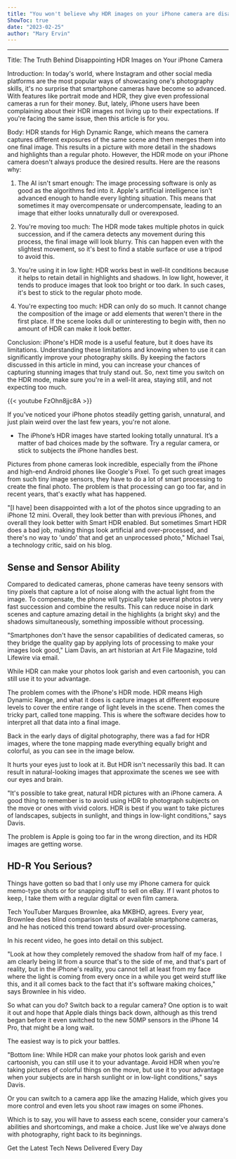```yaml
---
title: "You won't believe why HDR images on your iPhone camera are disappointing!"
ShowToc: true 
date: "2023-02-25"
author: "Mary Ervin"
---
```

*****
Title: The Truth Behind Disappointing HDR Images on Your iPhone Camera

Introduction:
In today's world, where Instagram and other social media platforms are the most popular ways of showcasing one's photography skills, it's no surprise that smartphone cameras have become so advanced. With features like portrait mode and HDR, they give even professional cameras a run for their money. But, lately, iPhone users have been complaining about their HDR images not living up to their expectations. If you're facing the same issue, then this article is for you.

Body:
HDR stands for High Dynamic Range, which means the camera captures different exposures of the same scene and then merges them into one final image. This results in a picture with more detail in the shadows and highlights than a regular photo. However, the HDR mode on your iPhone camera doesn't always produce the desired results. Here are the reasons why:

1. The AI isn't smart enough:
The image processing software is only as good as the algorithms fed into it. Apple's artificial intelligence isn't advanced enough to handle every lighting situation. This means that sometimes it may overcompensate or undercompensate, leading to an image that either looks unnaturally dull or overexposed.

2. You're moving too much:
The HDR mode takes multiple photos in quick succession, and if the camera detects any movement during this process, the final image will look blurry. This can happen even with the slightest movement, so it's best to find a stable surface or use a tripod to avoid this.

3. You're using it in low light:
HDR works best in well-lit conditions because it helps to retain detail in highlights and shadows. In low light, however, it tends to produce images that look too bright or too dark. In such cases, it's best to stick to the regular photo mode.

4. You're expecting too much:
HDR can only do so much. It cannot change the composition of the image or add elements that weren't there in the first place. If the scene looks dull or uninteresting to begin with, then no amount of HDR can make it look better.

Conclusion:
iPhone's HDR mode is a useful feature, but it does have its limitations. Understanding these limitations and knowing when to use it can significantly improve your photography skills. By keeping the factors discussed in this article in mind, you can increase your chances of capturing stunning images that truly stand out. So, next time you switch on the HDR mode, make sure you're in a well-lit area, staying still, and not expecting too much.

{{< youtube FzOhn8jjc8A >}} 




If you've noticed your iPhone photos steadily getting garish, unnatural, and just plain weird over the last few years, you're not alone. 

 
- The iPhone’s HDR images have started looking totally unnatural. It’s a matter of bad choices made by the software. Try a regular camera, or stick to subjects the iPhone handles best.

 

Pictures from phone cameras look incredible, especially from the iPhone and high-end Android phones like Google's Pixel. To get such great images from such tiny image sensors, they have to do a lot of smart processing to create the final photo. The problem is that processing can go too far, and in recent years, that's exactly what has happened. 

 

"[I have] been disappointed with a lot of the photos since upgrading to an iPhone 12 mini. Overall, they look better than with previous iPhones, and overall they look better with Smart HDR enabled. But sometimes Smart HDR does a bad job, making things look artificial and over-processed, and there's no way to 'undo' that and get an unprocessed photo," Michael Tsai, a technology critic, said on his blog.

 
##   Sense and Sensor Ability  
 

Compared to dedicated cameras, phone cameras have teeny sensors with tiny pixels that capture a lot of noise along with the actual light from the image. To compensate, the phone will typically take several photos in very fast succession and combine the results. This can reduce noise in dark scenes and capture amazing detail in the highlights (a bright sky) and the shadows simultaneously, something impossible without processing. 

 

"Smartphones don't have the sensor capabilities of dedicated cameras, so they bridge the quality gap by applying lots of processing to make your images look good," Liam Davis, an art historian at Art File Magazine, told Lifewire via email. 

 
While HDR can make your photos look garish and even cartoonish, you can still use it to your advantage.
 

The problem comes with the iPhone's HDR mode. HDR means High Dynamic Range, and what it does is capture images at different exposure levels to cover the entire range of light levels in the scene. Then comes the tricky part, called tone mapping. This is where the software decides how to interpret all that data into a final image. 

 

Back in the early days of digital photography, there was a fad for HDR images, where the tone mapping made everything equally bright and colorful, as you can see in the image below.

 

It hurts your eyes just to look at it. But HDR isn't necessarily this bad. It can result in natural-looking images that approximate the scenes we see with our eyes and brain. 

 

"It's possible to take great, natural HDR pictures with an iPhone camera. A good thing to remember is to avoid using HDR to photograph subjects on the move or ones with vivid colors. HDR is best if you want to take pictures of landscapes, subjects in sunlight, and things in low-light conditions," says Davis. 

 

The problem is Apple is going too far in the wrong direction, and its HDR images are getting worse. 

 
##   HD-R You Serious?  
 

Things have gotten so bad that I only use my iPhone camera for quick memo-type shots or for snapping stuff to sell on eBay. If I want photos to keep, I take them with a regular digital or even film camera. 

 

Tech YouTuber Marques Brownlee, aka MKBHD, agrees. Every year, Brownlee does blind comparison tests of available smartphone cameras, and he has noticed this trend toward absurd over-processing. 

 

In his recent video, he goes into detail on this subject. 

 

"Look at how they completely removed the shadow from half of my face. I am clearly being lit from a source that's to the side of me, and that's part of reality, but in the iPhone's reality, you cannot tell at least from my face where the light is coming from every once in a while you get weird stuff like this, and it all comes back to the fact that it's software making choices," says Brownlee in his video. 

 

So what can you do? Switch back to a regular camera? One option is to wait it out and hope that Apple dials things back down, although as this trend began before it even switched to the new 50MP sensors in the iPhone 14 Pro, that might be a long wait. 

 

The easiest way is to pick your battles.

 

"Bottom line: While HDR can make your photos look garish and even cartoonish, you can still use it to your advantage. Avoid HDR when you're taking pictures of colorful things on the move, but use it to your advantage when your subjects are in harsh sunlight or in low-light conditions," says Davis.

 

Or you can switch to a camera app like the amazing Halide, which gives you more control and even lets you shoot raw images on some iPhones.

 

Which is to say, you will have to assess each scene, consider your camera's abilities and shortcomings, and make a choice. Just like we've always done with photography, right back to its beginnings.

 

Get the Latest Tech News Delivered Every Day




